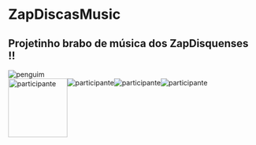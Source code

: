# ZapDiscasMusic
## Projetinho brabo de música dos ZapDisquenses !!

<img src="https://cdn.discordapp.com/attachments/639216441731710986/973221512012255282/unknown.png" alt="penguim"> 

<div style="display: flex; width: 800px; margin: auto;">

  <img style="width: 120px;" src="https://media.discordapp.net/attachments/458313607244152852/1063971536840699954/253993369_8438217156251498_396817720324473656_n.png?width=468&height=468" alt="participante">
  <img "width: 120px;" src="https://cdn.discordapp.com/attachments/458313607244152852/1063971650648932382/311442103_781241236496431_4481633909685017060_n.png" alt="participante">
  <img "width: 120px;" src="https://cdn.discordapp.com/attachments/458313607244152852/1063971652980985897/217759776_716222769581348_2533044805818285955_n.png" alt="participante">
  <img "width: 120px;" src="https://cdn.discordapp.com/attachments/458313607244152852/1063972232986108136/290881444_5183133235098088_3536868848266442974_n.png" alt="participante">
 
</div>


